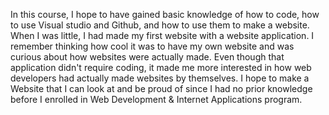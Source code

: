 In this course, I hope to have gained basic knowledge of how to code, how to use Visual studio and Github, and how to use them to make a website. When I was little, I had made my first website with a website application. I remember thinking how cool it was to have my own website and was curious about how websites were actually made. Even though that application didn't require coding, it made me more interested in how web developers had actually made websites by themselves. I hope to make a Website that I can look at and be proud of since I had no prior knowledge before I enrolled in Web Development & Internet Applications program.
